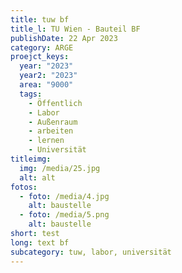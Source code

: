 ```yaml
---
title: tuw bf
title_l: TU Wien - Bauteil BF
publishDate: 22 Apr 2023
category: ARGE
proejct_keys:
  year: "2023"
  year2: "2023"
  area: "9000"
  tags:
    - Öffentlich
    - Labor
    - Außenraum
    - arbeiten
    - lernen
    - Universität
titleimg:
  img: /media/25.jpg
  alt: alt
fotos:
  - foto: /media/4.jpg
    alt: baustelle
  - foto: /media/5.png
    alt: baustelle
short: test
long: text bf
subcategory: tuw, labor, universität
---
```

